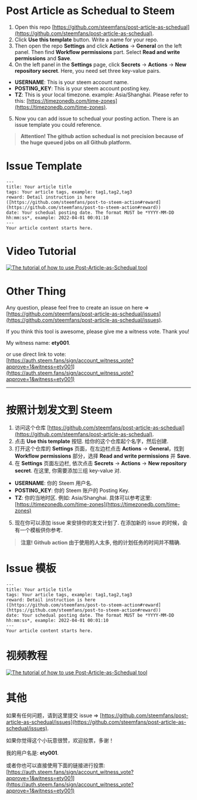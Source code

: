 # Post Article as Schedual to Steem

1. Open this repo [https://github.com/steemfans/post-article-as-schedual](https://github.com/steemfans/post-article-as-schedual).
2. Click **Use this template** button. Write a name for your repo.
3. Then open the repo **Settings** and click **Actions** -> **General** on the left panel. Then find **Workflow permissions** part. Select **Read and write permissions** and **Save**.
4. On the left panel in the **Settings** page, click **Secrets** -> **Actions** -> **New repository secret**. 
Here, you need set three key-value pairs. 
 * **USERNAME**: This is your steem account name.
 * **POSTING_KEY**: This is your steem account posting key.
 * **TZ**: This is your local timezone. example: Asia/Shanghai. Please refer to this: [https://timezonedb.com/time-zones](https://timezonedb.com/time-zones).
5. Now you can add issue to schedual your posting action. There is an issue template you could reference.

> **Attention! The github action schedual is not precision because of the huge queued jobs on all Github platform.**

# Issue Template

```
---
title: Your article title
tags: Your article tags, example: tag1,tag2,tag3
reward: Detail instruction is here ([https://github.com/steemfans/post-to-steem-action#reward](https://github.com/steemfans/post-to-steem-action#reward))
date: Your schedual posting date. The format MUST be *YYYY-MM-DD hh:mm:ss*, example: 2022-04-01 00:01:10
---
Your article content starts here.
```

# Video Tutorial

[![The tutorial of how to use Post-Article-as-Schedual tool](https://i.ytimg.com/vi/AXPfPiPQVJg/hqdefault.jpg)](https://www.youtube.com/watch?v=AXPfPiPQVJg)

# Other Thing

Any question, please feel free to create an issue on here
=> [https://github.com/steemfans/post-article-as-schedual/issues](https://github.com/steemfans/post-article-as-schedual/issues).

If you think this tool is awesome, please give me a witness vote.
Thank you!

My witness name: **ety001**.

or use direct link to vote:
[https://auth.steem.fans/sign/account_witness_vote?approve=1&witness=ety001](https://auth.steem.fans/sign/account_witness_vote?approve=1&witness=ety001)

---

# 按照计划发文到 Steem

1. 访问这个仓库 [https://github.com/steemfans/post-article-as-schedual](https://github.com/steemfans/post-article-as-schedual).
2. 点击 **Use this template** 按钮. 给你的这个仓库起个名字，然后创建.
3. 打开这个仓库的 **Settings** 页面，在左边栏点击 **Actions** -> **General**，找到 **Workflow permissions** 部分，选择 **Read and write permissions** 并 **Save**.
4. 在 **Settings** 页面左边栏, 依次点击 **Secrets** -> **Actions** -> **New repository secret**. 在这里, 
你需要添加三组 key-value 对. 
 * **USERNAME**: 你的 Steem 用户名.
 * **POSTING_KEY**: 你的 Steem 账户的 Posting Key.
 * **TZ**: 你的当地时区. 例如: Asia/Shanghai. 具体可以参考这里: [https://timezonedb.com/time-zones](https://timezonedb.com/time-zones)
5. 现在你可以添加 issue 来安排你的发文计划了. 在添加新的 issue 的时候，会有一个模板供你参考.

> **注意! Github action 由于使用的人太多, 他的计划任务的时间并不精确.**

# Issue 模板

```
---
title: Your article title
tags: Your article tags, example: tag1,tag2,tag3
reward: Detail instruction is here ([https://github.com/steemfans/post-to-steem-action#reward](https://github.com/steemfans/post-to-steem-action#reward))
date: Your schedual posting date. The format MUST be *YYYY-MM-DD hh:mm:ss*, example: 2022-04-01 00:01:10
---
Your article content starts here.
```

# 视频教程

[![The tutorial of how to use Post-Article-as-Schedual tool](https://i.ytimg.com/vi/AXPfPiPQVJg/hqdefault.jpg)](https://www.bilibili.com/video/BV1zv4y1N7PE?share_source=copy_web)

# 其他

如果有任何问题，请到这里提交 issue
=> [https://github.com/steemfans/post-article-as-schedual/issues](https://github.com/steemfans/post-article-as-schedual/issues).

如果你觉得这个小玩意很赞，欢迎投票，多谢！

我的用户名是: **ety001**.

或者你也可以直接使用下面的链接进行投票:
[https://auth.steem.fans/sign/account_witness_vote?approve=1&witness=ety001](https://auth.steem.fans/sign/account_witness_vote?approve=1&witness=ety001)

